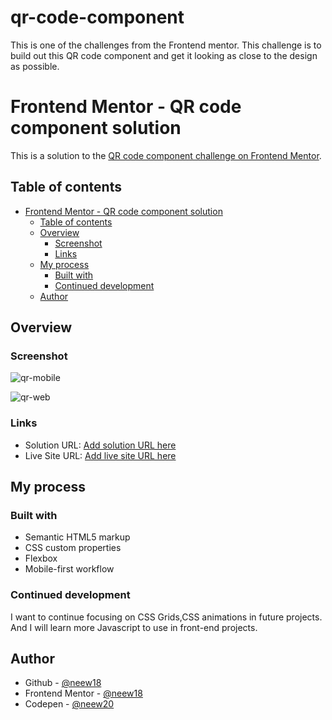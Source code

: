 # qr-code-component
This is one of the challenges from the Frontend mentor. This challenge is to build out this QR code component and get it looking as close to the design as possible.

# Frontend Mentor - QR code component solution

This is a solution to the [QR code component challenge on Frontend Mentor](https://www.frontendmentor.io/challenges/qr-code-component-iux_sIO_H).

## Table of contents

- [Frontend Mentor - QR code component solution](#frontend-mentor---qr-code-component-solution)
  - [Table of contents](#table-of-contents)
  - [Overview](#overview)
    - [Screenshot](#screenshot)
    - [Links](#links)
  - [My process](#my-process)
    - [Built with](#built-with)
    - [Continued development](#continued-development)
  - [Author](#author)

## Overview

### Screenshot

![qr-mobile](https://user-images.githubusercontent.com/98087868/216332525-e8efee6a-111b-4065-843c-d0aeab1e00f8.PNG)

![qr-web](https://user-images.githubusercontent.com/98087868/216332553-d0184408-4f8d-41e5-83f5-c9c8219b553c.PNG)

### Links

- Solution URL: [Add solution URL here](https://your-solution-url.com)
- Live Site URL: [Add live site URL here](https://your-live-site-url.com)

## My process

### Built with

- Semantic HTML5 markup
- CSS custom properties
- Flexbox
- Mobile-first workflow

### Continued development

I want to continue focusing on CSS Grids,CSS animations in future projects. And I will learn more Javascript to use in front-end projects.

## Author

- Github - [@neew18](https://github.com/neew18)
- Frontend Mentor - [@neew18](https://www.frontendmentor.io/profile/neew18)
- Codepen - [@neew20](https://codepen.io/neew20)
